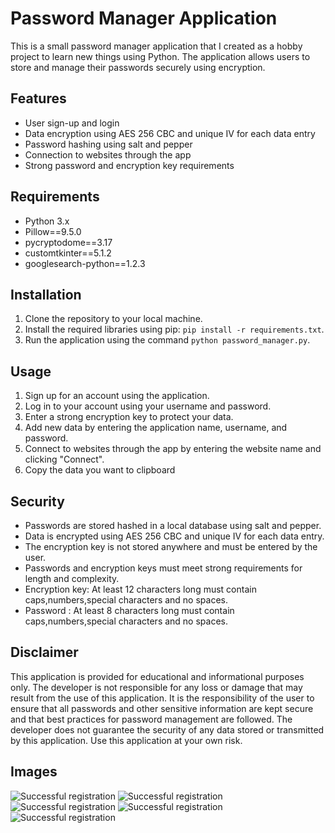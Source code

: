 # Password Manager Application

This is a small password manager application that I created as a hobby project to learn new things using Python. The application allows users to store and manage their passwords securely using encryption.

## Features

- User sign-up and login
- Data encryption using AES 256 CBC and unique IV for each data entry
- Password hashing using salt and pepper
- Connection to websites through the app
- Strong password and encryption key requirements

## Requirements

- Python 3.x
- Pillow==9.5.0
- pycryptodome==3.17
- customtkinter==5.1.2
- googlesearch-python==1.2.3

## Installation

1. Clone the repository to your local machine.
2. Install the required libraries using pip: `pip install -r requirements.txt`.
3. Run the application using the command `python password_manager.py`.

## Usage

1. Sign up for an account using the application.
2. Log in to your account using your username and password.
3. Enter a strong encryption key to protect your data.
4. Add new data by entering the application name, username, and password.
5. Connect to websites through the app by entering the website name and clicking "Connect".
6. Copy the data you want to clipboard

## Security

- Passwords are stored hashed in a local database using salt and pepper.
- Data is encrypted using AES 256 CBC and unique IV for each data entry.
- The encryption key is not stored anywhere and must be entered by the user.
- Passwords and encryption keys must meet strong requirements for length and complexity.
- Encryption key: At least 12 characters long must contain caps,numbers,special characters and no spaces.
- Password : At least 8 characters long must contain caps,numbers,special characters and no spaces.

## Disclaimer
This application is provided for educational and informational purposes only. 
The developer is not responsible for any loss or damage that may result from the use of this application. 
It is the responsibility of the user to ensure that all passwords and other sensitive information are kept 
secure and that best practices for password management are followed. The developer 
does not guarantee the security of any data stored or transmitted by this application. 
Use this application at your own risk.

## Images
![Successful registration](https://github.com/StavrosNe/PyPass/blob/main/documentation%20images/image1.PNG)
![Successful registration](https://github.com/StavrosNe/PyPass/blob/main/documentation%20images/image2.PNG)
![Successful registration](https://github.com/StavrosNe/PyPass/blob/main/documentation%20images/image3.PNG)
![Successful registration](https://github.com/StavrosNe/PyPass/blob/main/documentation%20images/image4.PNG)
![Successful registration](https://github.com/StavrosNe/PyPass/blob/main/documentation%20images/image5.PNG)


